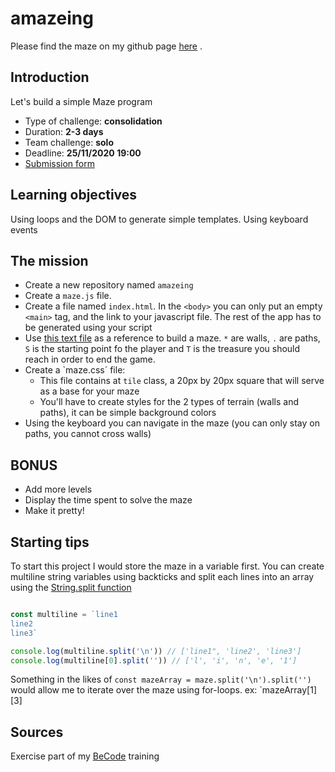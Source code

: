 # amazeing

Please find the maze on my github page [here]() . 

## Introduction

Let's build a simple Maze program

- Type of challenge: **consolidation**  
- Duration: **2-3 days**  
- Team challenge: **solo**
- Deadline: **25/11/2020 19:00**
- [Submission form](https://forms.gle/UmTTfyF59kueUYhh7)

## Learning objectives

Using loops and the DOM to generate simple templates. Using keyboard events

## The mission

- Create a new repository named `amazeing`
- Create a `maze.js` file.
- Create a file named `index.html`. In the `<body>` you can only put an empty `<main>` tag, and the link to your javascript file. The rest of the app has to be generated using your script
- Use [this text file](lvl1.txt) as a reference to build a maze. `*` are walls, `.` are paths, `S` is the starting point fo the player and `T` is the treasure you should reach in order to end the game. 
- Create a `maze.css´ file:
  - This file contains at `tile` class, a 20px by 20px square that will serve as a base for your maze
  - You'll have to create styles for the 2 types of terrain (walls and paths), it can be simple background colors
- Using the keyboard you can navigate in the maze (you can only stay on paths, you cannot cross walls)

## BONUS

- Add more levels
- Display the time spent to solve the maze
- Make it pretty!

## Starting tips

To start this project I would store the maze in a variable first. You can create multiline string variables using backticks and split each lines into an array using the [String.split function](https://developer.mozilla.org/en-US/docs/Web/JavaScript/Reference/Global_Objects/String/split)
```javascript

const multiline = `line1
line2
line3`

console.log(multiline.split('\n')) // ['line1", 'line2', 'line3']
console.log(multiline[0].split('')) // ['l', 'i', 'n', 'e', '1']
```

Something in the likes of `const mazeArray = maze.split('\n').split('')` would allow me to iterate over the maze using for-loops. ex: `mazeArray[1][3]

## Sources
Exercise part of my [BeCode](https://becode.org/) training 
